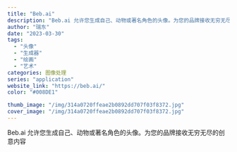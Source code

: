 ```yaml
---
title: "Beb.ai"
description: "Beb.ai 允许您生成自己、动物或著名角色的头像。为您的品牌接收无穷无尽的创意内容"
author: "瑞东"
date: "2023-03-30"
tags:
  - "头像"
  - "生成器"
  - "绘画"
  - "艺术"
categories: 图像处理
series: "application"
website_link: "https://beb.ai/"
color: "#008DE1"

thumb_image: "/img/314a0720ffeae2b0892dd707f03f8372.jpg"
cover_image: "/img/314a0720ffeae2b0892dd707f03f8372.jpg"
---
```


Beb.ai 允许您生成自己、动物或著名角色的头像。为您的品牌接收无穷无尽的创意内容